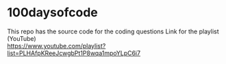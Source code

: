 # 100daysofcode
This repo has the source code for the coding questions
Link for the playlist (YouTube) <br>
https://www.youtube.com/playlist?list=PLHAfpKReeJcwgbPt1P8wqa1mpoYLpC6i7
